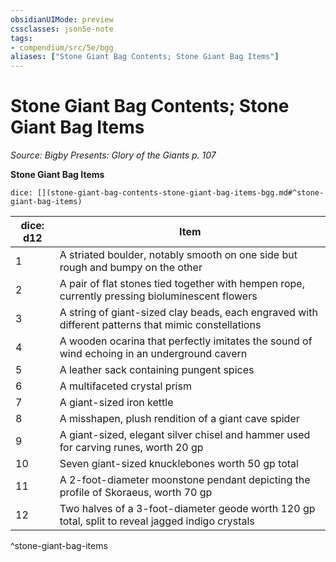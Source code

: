 ```yaml
---
obsidianUIMode: preview
cssclasses: json5e-note
tags:
- compendium/src/5e/bgg
aliases: ["Stone Giant Bag Contents; Stone Giant Bag Items"]
---
```

# Stone Giant Bag Contents; Stone Giant Bag Items
*Source: Bigby Presents: Glory of the Giants p. 107* 

**Stone Giant Bag Items**

`dice: [](stone-giant-bag-contents-stone-giant-bag-items-bgg.md#^stone-giant-bag-items)`

| dice: d12 | Item |
|-----------|------|
| 1 | A striated boulder, notably smooth on one side but rough and bumpy on the other |
| 2 | A pair of flat stones tied together with hempen rope, currently pressing bioluminescent flowers |
| 3 | A string of giant-sized clay beads, each engraved with different patterns that mimic constellations |
| 4 | A wooden ocarina that perfectly imitates the sound of wind echoing in an underground cavern |
| 5 | A leather sack containing pungent spices |
| 6 | A multifaceted crystal prism |
| 7 | A giant-sized iron kettle |
| 8 | A misshapen, plush rendition of a giant cave spider |
| 9 | A giant-sized, elegant silver chisel and hammer used for carving runes, worth 20 gp |
| 10 | Seven giant-sized knucklebones worth 50 gp total |
| 11 | A 2-foot-diameter moonstone pendant depicting the profile of Skoraeus, worth 70 gp |
| 12 | Two halves of a 3-foot-diameter geode worth 120 gp total, split to reveal jagged indigo crystals |
^stone-giant-bag-items
